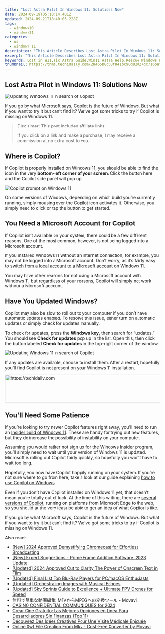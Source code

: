 ```yaml
---
title: "Lost Astra Pilot In Windows 11: Solutions Now"
date: 2024-09-19T05:10:14.401Z
updated: 2024-09-21T18:40:03.228Z
tags:
  - windows10
  - windows11
categories:
  - os
  - windows 11
description: "This Article Describes Lost Astra Pilot In Windows 11: Solutions Now"
excerpt: "This Article Describes Lost Astra Pilot In Windows 11: Solutions Now"
keywords: Lost in W11,Fix Astra Guide,Win11 Astra Help,Rescue Windows Pilot,Fix W11 Astra Glitch,Solve Astra Error,Recover Lost Astra
thumbnail: https://thmb.techidaily.com/28465b8c38f841bc90d82827dc716baf4b925631d4d6cc6877470968ff1a65ec.jpg
---
```


## Lost Astra Pilot In Windows 11: Solutions Now

![Updating Windows 11 in search of Copilot](https://static1.makeuseofimages.com/wordpress/wp-content/uploads/2024/03/updating-windows-11-in-search-of-copilot.jpg)

 If you go by what Microsoft says, Copilot is the future of Windows. But what if you want to try it but can’t find it? We’ve got some tricks to try if Copilot is missing on Windows 11\.

>  Disclaimer: This post includes affiliate links
>
>  If you click on a link and make a purchase, I may receive a commission at no extra cost to you.
>

## Where is Copilot?

 If Copilot is properly installed on Windows 11, you should be able to find the icon in the very **bottom-left corner of your screen**. Click the button here and the Copilot side panel will pop up.

![Copilot prompt on Windows 11](https://static1.makeuseofimages.com/wordpress/wp-content/uploads/2024/03/copilot-prompt-on-windows-11.jpg)

 On some versions of Windows, depending on which build you’re currently running, simply mousing over the Copilot icon activates it. Otherwise, you simply need to click or tap the button to get started.

## You Need a Microsoft Account for Copilot

 If Copilot isn’t available on your system, there could be a few different reasons. One of the most common, however, is not being logged into a Microsoft account.

 If you installed Windows 11 without an internet connection, for example, you may not be logged into a Microsoft account. Don’t worry, as it’s fairly easy to [switch from a local account to a Microsoft account](https://www.makeuseof.com/windows-switch-local-account-to-microsoft-account/) on Windows 11\.

 You may have other reasons for not using a Microsoft account with Windows 11, but regardless of your reasons, Copilot will simply not work without a Microsoft account.

## Have You Updated Windows?

 Copilot may also be slow to roll out to your computer if you don’t have automatic updates enabled. To resolve this issue, either turn on automatic updates or simply check for updates manually.

 To check for updates, press the **Windows key**, then search for “updates.” You should see **Check for updates** pop up in the list. Open this, then click the button labeled **Check for updates** in the top-right corner of the window.

![Updating Windows 11 in search of Copilot](https://static1.makeuseofimages.com/wordpress/wp-content/uploads/2024/03/updating-windows-11-in-search-of-copilot.jpg)

 If any updates are available, choose to install them. After a restart, hopefully you’ll find Copilot is not present on your Windows 11 installation.

<!-- affiliate ads begin -->
<a href="https://appsumo.8odi.net/c/5597632/2087484/7443" target="_top" id="2087484">
  <img src="//a.impactradius-go.com/display-ad/7443-2087484" border="0" alt="https://techidaily.com" width="728" height="90"/>
</a>
<img height="0" width="0" src="https://appsumo.8odi.net/i/5597632/2087484/7443" style="position:absolute;visibility:hidden;" border="0" />
<!-- affiliate ads end -->

## You'll Need Some Patience

 If you’re looking to try newer Copilot features right away, you’ll need to run an [Insider build of Windows 11](https://www.makeuseof.com/windows-11-insider-program-join/). These are handy for trying out new features, but they do increase the possibility of instability on your computer.

 Assuming you would rather not sign up for the Windows Insider program, you’ll simply need to wait until your version of Windows 11 is updated. Microsoft is rolling out Copilot fairly quickly, so hopefully you won’t have to wait too long.

 Hopefully, you now have Copilot happily running on your system. If you’re not sure where to go from here, take a look at our guide explaining [how to use Copilot on Windows](https://www.makeuseof.com/what-is-microsoft-365-copilot/).

 Even if you don’t have Copilot installed on Windows 11 yet, that doesn’t mean you’re totally out of luck. At the time of this writing, there are [several versions of Copilot](https://www.makeuseof.com/microsoft-ai-copilot-which-you-should-use/), running on platforms from Microsoft Edge to the web, so you should at the very least be able to get an idea of what Copilot is like.

 If you go by what Microsoft says, Copilot is the future of Windows. But what if you want to try it but can’t find it? We’ve got some tricks to try if Copilot is missing on Windows 11\.

<ins class="adsbygoogle"
      style="display:block"
      data-ad-client="ca-pub-7571918770474297"
      data-ad-slot="8358498916"
      data-ad-format="auto"
      data-full-width-responsive="true"></ins>
    

<span class="atpl-alsoreadstyle">Also read:</span>
<div><ul>
<li><a href="https://article-helps.techidaily.com/new-2024-approved-demystifying-chromecast-for-effortless-broadcasting/"><u>[New] 2024 Approved Demystifying Chromecast for Effortless Broadcasting</u></a></li>
<li><a href="https://some-techniques.techidaily.com/new-expert-suggestions-prime-frame-addition-software-2023-update/"><u>[New] Expert Suggestions - Prime Frame Addition Software, 2023 Update</u></a></li>
<li><a href="https://remote-screen-capture.techidaily.com/updated-2024-approved-cut-to-clarity-the-power-of-onscreen-text-in-film/"><u>[Updated] 2024 Approved Cut to Clarity The Power of Onscreen Text in Film</u></a></li>
<li><a href="https://fox-direct.techidaily.com/updated-final-list-top-blu-ray-players-for-pcmacos-enthusiasts/"><u>[Updated] Final List Top Blu-Ray Players for PC/macOS Enthusiasts</u></a></li>
<li><a href="https://extra-support.techidaily.com/updated-orchestrating-images-with-musical-echoes/"><u>[Updated] Orchestrating Images with Musical Echoes</u></a></li>
<li><a href="https://extra-approaches.techidaily.com/updated-sky-sprints-guide-to-excellence-plus-ultimate-fpv-drones-for-speed/"><u>[Updated] Sky Sprints Guide to Excellence + Ultimate FPV Drones for Speed</u></a></li>
<li><a href="https://win11-tips.techidaily.com/m1vmpeg-movavi/"><u>無料で簡単な動画編集: M1VからMPEGへの変換ツール - Movavi</u></a></li>
<li><a href="https://extra-information.techidaily.com/casino-confidential-communiques-for-2024/"><u>CASINO CONFIDENTIAL COMMUNIQUES for 2024</u></a></li>
<li><a href="https://win11-tips.techidaily.com/crear-cine-gratuito-las-mejores-opciones-en-linea-para-desarrolladores-sin-finanzas-top-11/"><u>Crear Cine Gratuito: Las Mejores Opciones en Línea Para Desarrolladores Sin Finanzas (Top 11)</u></a></li>
<li><a href="https://win11-tips.techidaily.com/decouvrez-des-idees-creatives-pour-une-visite-medicale-enjouee/"><u>Découvrez Des Idées Créatives Pour Une Visite Médicale Enjouée</u></a></li>
<li><a href="https://win11-tips.techidaily.com/online-swf-file-creation-from-mkv-cost-free-converter-by-movavi/"><u>Online Swf File Creation From Mkv - Cost-Free Converter by Movavi</u></a></li>
</ul></div>

